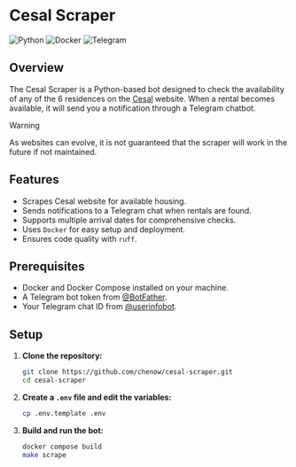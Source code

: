 # Cesal Scraper

![Python](https://img.shields.io/badge/Python-3776AB?style=for-the-badge&logo=python&logoColor=white)
![Docker](https://img.shields.io/badge/Docker-2496ED?style=for-the-badge&logo=docker&logoColor=white)
![Telegram](https://img.shields.io/badge/Telegram-2CA5E0?style=for-the-badge&logo=telegram&logoColor=white)

## Overview

The Cesal Scraper is a Python-based bot designed to check the availability of any of the 6 residences on the [Cesal](https://logement.cesal.fr/) website. When a rental becomes available, it will send you a notification through a Telegram chatbot.

> [!WARNING]
> As websites can evolve, it is not guaranteed that the scraper will work in the future if not maintained.

## Features

- Scrapes Cesal website for available housing.
- Sends notifications to a Telegram chat when rentals are found.
- Supports multiple arrival dates for comprehensive checks.
- Uses `Docker` for easy setup and deployment.
- Ensures code quality with `ruff`.

## Prerequisites

- Docker and Docker Compose installed on your machine.
- A Telegram bot token from [@BotFather](https://t.me/BotFather).
- Your Telegram chat ID from [@userinfobot](https://t.me/userinfobot).

## Setup

1. **Clone the repository:**

   ```bash
   git clone https://github.com/chenow/cesal-scraper.git
   cd cesal-scraper
   ```

2. **Create a `.env` file and edit the variables:**

   ```bash
   cp .env.template .env
   ```

3. **Build and run the bot:**

   ```bash
   docker compose build
   make scrape
   ```
